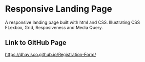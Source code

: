 # Responsive Landing Page

A responsive landing page built with html and CSS.
Illustrating CSS FLexbox, Grid, Resposiveness and Media Query.

## Link to GitHub Page
https://dhavisco.github.io/Registration-Form/
